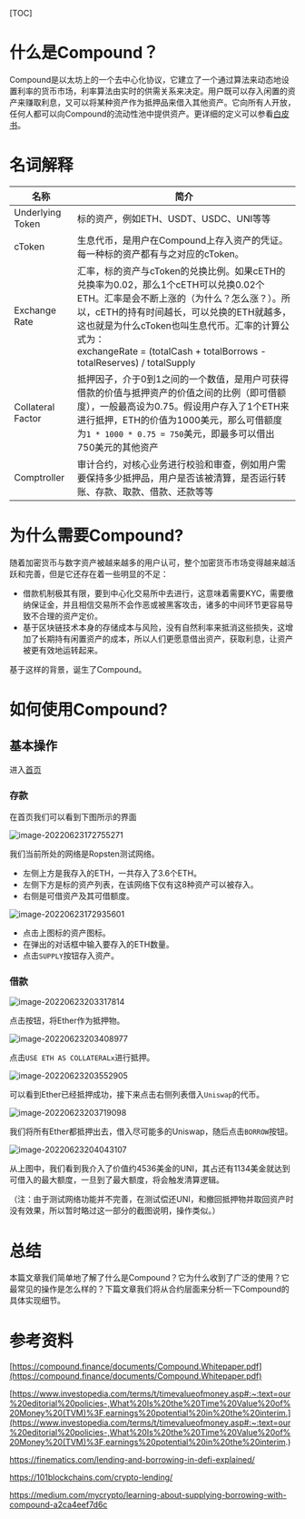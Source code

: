 [TOC]

# 什么是Compound？

Compound是以太坊上的一个去中心化协议，它建立了一个通过算法来动态地设置利率的货币市场，利率算法由实时的供需关系来决定。用户既可以存入闲置的资产来赚取利息，又可以将某种资产作为抵押品来借入其他资产。它向所有人开放，任何人都可以向Compound的流动性池中提供资产。更详细的定义可以参看[白皮书](https://compound.finance/documents/Compound.Whitepaper.pdf)。



# 名词解释

| 名称              | 简介                                                         |
| ----------------- | ------------------------------------------------------------ |
| Underlying Token  | 标的资产，例如ETH、USDT、USDC、UNI等等                       |
| cToken            | 生息代币，是用户在Compound上存入资产的凭证。每一种标的资产都有与之对应的cToken。 |
| Exchange Rate     | 汇率，标的资产与cToken的兑换比例。如果cETH的兑换率为0.02，那么1个cETH可以兑换0.02个ETH。汇率是会不断上涨的（为什么？怎么涨？）。所以，cETH的持有时间越长，可以兑换的ETH就越多，这也就是为什么cToken也叫生息代币。汇率的计算公式为：<br />exchangeRate = (totalCash + totalBorrows - totalReserves) / totalSupply |
| Collateral Factor | 抵押因子，介于0到1之间的一个数值，是用户可获得借款的价值与抵押资产的价值之间的比例（即可借额度），一般最高设为0.75。假设用户存入了1个ETH来进行抵押，ETH的价值为1000美元，那么可借额度为`1 * 1000 * 0.75 = 750`美元，即最多可以借出750美元的其他资产 |
| Comptroller       | 审计合约，对核心业务进行校验和审查，例如用户需要保持多少抵押品，用户是否该被清算，是否运行转账、存款、取款、借款、还款等等 |



# 为什么需要Compound?

随着加密货币与数字资产被越来越多的用户认可，整个加密货币市场变得越来越活跃和完善，但是它还存在着一些明显的不足：

- 借款机制极其有限，要到中心化交易所中去进行，这意味着需要KYC，需要缴纳保证金，并且相信交易所不会作恶或被黑客攻击，诸多的中间环节更容易导致不合理的资产定价。
- 基于区块链技术本身的存储成本与风险，没有自然利率来抵消这些损失，这增加了长期持有闲置资产的成本，所以人们更愿意借出资产，获取利息，让资产被更有效地运转起来。

基于这样的背景，诞生了Compound。



# 如何使用Compound?

## 基本操作

进入[首页](https://app.compound.finance/#)

### 存款

在首页我们可以看到下图所示的界面

![image-20220623172755271](什么是Compound？/image-20220623172755271.png)

我们当前所处的网络是Ropsten测试网络。

- 左侧上方是我存入的ETH，一共存入了3.6个ETH。
- 左侧下方是标的资产列表，在该网络下仅有这8种资产可以被存入。
- 右侧是可借资产及其可借额度。



![image-20220623172935601](什么是Compound？/image-20220623172935601.png)

- 点击上图标的资产图标。
- 在弹出的对话框中输入要存入的ETH数量。
- 点击`SUPPLY`按钮存入资产。

### 借款

![image-20220623203317814](什么是Compound？/image-20220623203317814.png)

点击按钮，将Ether作为抵押物。

![image-20220623203408977](什么是Compound？/image-20220623203408977.png)

点击`USE ETH AS COLLATERALx`进行抵押。

![image-20220623203552905](什么是Compound？/image-20220623203552905.png)

可以看到Ether已经抵押成功，接下来点击右侧列表借入`Uniswap`的代币。

![image-20220623203719098](什么是Compound？/image-20220623203719098.png)

我们将所有Ether都抵押出去，借入尽可能多的Uniswap，随后点击`BORROW`按钮。

![image-20220623204043107](什么是Compound？/image-20220623204043107.png)

从上图中，我们看到我介入了价值约4536美金的UNI，其占还有1134美金就达到可借入的最大额度，一旦到了最大额度，将会触发清算逻辑。

（注：由于测试网络功能并不完善，在测试偿还UNI，和撤回抵押物并取回资产时没有效果，所以暂时略过这一部分的截图说明，操作类似。）



# 总结

本篇文章我们简单地了解了什么是Compound？它为什么收到了广泛的使用？它最常见的操作是怎么样的？下篇文章我们将从合约层面来分析一下Compound的具体实现细节。



# 参考资料

[https://compound.finance/documents/Compound.Whitepaper.pdf](https://compound.finance/documents/Compound.Whitepaper.pdf)

[https://www.investopedia.com/terms/t/timevalueofmoney.asp#:~:text=our%20editorial%20policies-,What%20Is%20the%20Time%20Value%20of%20Money%20(TVM)%3F,earnings%20potential%20in%20the%20interim.](https://www.investopedia.com/terms/t/timevalueofmoney.asp#:~:text=our%20editorial%20policies-,What%20Is%20the%20Time%20Value%20of%20Money%20(TVM)%3F,earnings%20potential%20in%20the%20interim.)

https://finematics.com/lending-and-borrowing-in-defi-explained/

https://101blockchains.com/crypto-lending/

https://medium.com/mycrypto/learning-about-supplying-borrowing-with-compound-a2ca4eef7d6c
